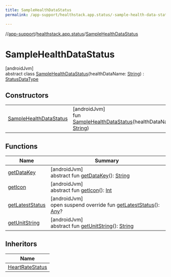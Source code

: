```yaml
---
title: SampleHealthDataStatus
permalink: /app-support/healthstack.app.status/-sample-health-data-status/index.html

---
```

//[app-support](/app-support.html)/[healthstack.app.status](../index.html)/[SampleHealthDataStatus](index.html)



# SampleHealthDataStatus



[androidJvm]\
abstract class [SampleHealthDataStatus](index.html)(healthDataName: [String](https://kotlinlang.org/api/latest/jvm/stdlib/kotlin/-string/index.html)) : [StatusDataType](../-status-data-type/index.html)



## Constructors


| | |
|---|---|
| [SampleHealthDataStatus](-sample-health-data-status.html) | [androidJvm]<br>fun [SampleHealthDataStatus](-sample-health-data-status.html)(healthDataName: [String](https://kotlinlang.org/api/latest/jvm/stdlib/kotlin/-string/index.html)) |


## Functions


| Name | Summary |
|---|---|
| [getDataKey](get-data-key.html) | [androidJvm]<br>abstract fun [getDataKey](get-data-key.html)(): [String](https://kotlinlang.org/api/latest/jvm/stdlib/kotlin/-string/index.html) |
| [getIcon](../-status-data-type/get-icon.html) | [androidJvm]<br>abstract fun [getIcon](../-status-data-type/get-icon.html)(): [Int](https://kotlinlang.org/api/latest/jvm/stdlib/kotlin/-int/index.html) |
| [getLatestStatus](get-latest-status.html) | [androidJvm]<br>open suspend override fun [getLatestStatus](get-latest-status.html)(): [Any](https://kotlinlang.org/api/latest/jvm/stdlib/kotlin/-any/index.html)? |
| [getUnitString](../-status-data-type/get-unit-string.html) | [androidJvm]<br>abstract fun [getUnitString](../-status-data-type/get-unit-string.html)(): [String](https://kotlinlang.org/api/latest/jvm/stdlib/kotlin/-string/index.html) |


## Inheritors


| Name |
|---|
| [HeartRateStatus](../-heart-rate-status/index.html) |

